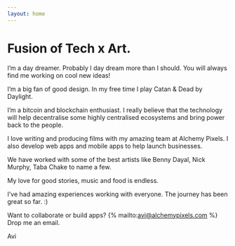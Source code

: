 ```yaml
---
layout: home
---
```

# Fusion of Tech x Art.

I’m a day dreamer. Probably I day dream more than I should. You will always find me working on cool new ideas!

I’m a big fan of good design. In my free time I play Catan & Dead by Daylight.

I’m a bitcoin and blockchain enthusiast. I really believe that the technology will help decentralise some highly centralised ecosystems and bring power back to the people.

I love writing and producing films with my amazing team at Alchemy Pixels. I also develop  web apps and mobile apps to help launch businesses.

We have worked with some of the best artists like Benny Dayal, Nick Murphy, Taba Chake to name a few.

My love for good stories, music and food is endless. 

I’ve had amazing experiences working with everyone. The journey has been great so far. :)

Want to collaborate or build apps?  {% mailto:avi@alchemypixels.com %} Drop me an email.

Avi

